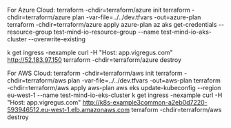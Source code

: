 For Azure Cloud:
 terraform  -chdir=terraform/azure init
 terraform  -chdir=terraform/azure plan -var-file=../../dev.tfvars -out=azure-plan
 terraform  -chdir=terraform/azure apply azure-plan
 az aks get-credentials --resource-group test-mind-io-resource-group --name test-mind-io-aks-cluster --overwrite-existing

 k get ingress -nexample
 curl -H "Host: app.vigregus.com" http://52.183.97.150
 terraform  -chdir=terraform/azure destroy

For AWS Cloud:
 terraform  -chdir=terraform/aws init 
 terraform  -chdir=terraform/aws  plan -var-file=../../dev.tfvars -out=aws-plan
 terraform  -chdir=terraform/aws  apply aws-plan
 aws eks update-kubeconfig --region eu-west-1 --name test-mind-io-eks-cluster
 k get ingress -nexample
 curl -H "Host: app.vigregus.com" http://k8s-example3common-a2eb0d7220-593946512.eu-west-1.elb.amazonaws.com
 terraform  -chdir=terraform/aws  destroy




